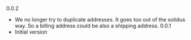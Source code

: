 0.0.2
* We no longer try to duplicate addresses. It goes too out of the solidus way. So a billing address could be also a shipping address.
0.0.1
* Initial version
